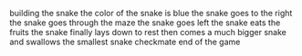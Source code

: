 building the snake
the color of the snake is blue
the snake goes to the right
the snake goes through the maze
the snake goes left
the snake eats the fruits
the snake finally lays down to rest
then comes a much bigger snake and swallows the smallest snake
checkmate end of the game

